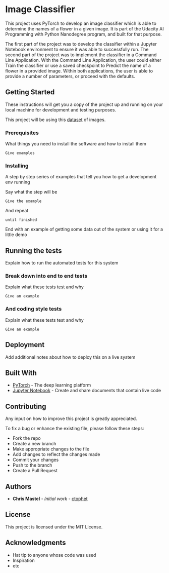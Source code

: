 # Image Classifier

This project uses PyTorch to develop an image classifier which is able to determine the names of a flower in a given image. It is part of the Udacity AI Programming with Python Nanodegree program, and built for that purpose. 

The first part of the project was to develop the classifier within a Jupyter Notebook environment to ensure it was able to successfully run. The second part of the project was to implement the classifier in a Command Line Application. With the Command Line Application, the user could either Train the classifier or use a saved checkpoint to Predict the name of a flower in a provided image. Within both applications, the user is able to provide a number of parameters, or proceed with the defaults.

## Getting Started

These instructions will get you a copy of the project up and running on your local machine for development and testing purposes.

This project will be using this [dataset](http://www.robots.ox.ac.uk/~vgg/data/flowers/102/index.html) of images. 

### Prerequisites

What things you need to install the software and how to install them

```
Give examples
```

### Installing

A step by step series of examples that tell you how to get a development env running

Say what the step will be

```
Give the example
```

And repeat

```
until finished
```

End with an example of getting some data out of the system or using it for a little demo

## Running the tests

Explain how to run the automated tests for this system

### Break down into end to end tests

Explain what these tests test and why

```
Give an example
```

### And coding style tests

Explain what these tests test and why

```
Give an example
```

## Deployment

Add additional notes about how to deploy this on a live system

## Built With

* [PyTorch](https://pytorch.org/) - The deep learning platform
* [Jupyter Notebook](https://jupyter.org/) - Create and share documents that contain live code

## Contributing

Any input on how to improve this project is greatly appreciated. 

To fix a bug or enhance the existing file, please follow these steps:
- Fork the repo
- Create a new branch
- Make appropriate changes to the file
- Add changes to reflect the changes made
- Commit your changes
- Push to the branch
- Create a Pull Request

## Authors

* **Chris Mastel** - *Initial work* - [ctophet](https://github.com/ctophet)

## License

This project is licensed under the MIT License.

## Acknowledgments

* Hat tip to anyone whose code was used
* Inspiration
* etc

